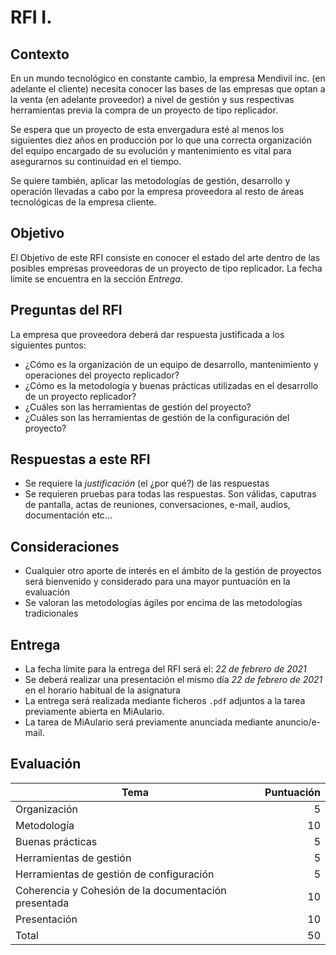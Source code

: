 # RFI I.

## Contexto

En un mundo tecnológico en constante cambio, la empresa Mendivil inc. (en adelante el cliente) necesita conocer las bases de las empresas que optan a la venta (en adelante proveedor) a nivel de gestión y sus respectivas herramientas previa la compra de un proyecto de tipo replicador.

Se espera que un proyecto de esta envergadura esté al menos los siguientes diez años en producción por lo que una correcta organización del equipo encargado de su evolución y mantenimiento es vital para asegurarnos su continuidad en el tiempo.

Se quiere también, aplicar las metodologías de gestión, desarrollo y operación llevadas a cabo por la empresa proveedora al resto de áreas tecnológicas de la empresa cliente.

## Objetivo

El Objetivo de este RFI consiste en conocer el estado del arte dentro de las posibles
empresas proveedoras de un proyecto de tipo replicador. La fecha límite
se encuentra en la sección *Entrega*. 

## Preguntas del RFI

La empresa que proveedora deberá dar respuesta justificada a los siguientes puntos:

* ¿Cómo es la organización de un equipo de desarrollo, mantenimiento y operaciones
del proyecto replicador?
* ¿Cómo es la metodología y buenas prácticas utilizadas en el desarrollo de un
proyecto replicador?
* ¿Cuáles son las herramientas de gestión del proyecto?
* ¿Cuáles son las herramientas de gestión de la configuración del proyecto?

## Respuestas a este RFI

* Se requiere la *justificación* (el ¿por qué?) de las respuestas
* Se requieren pruebas para todas las respuestas. Son válidas, caputras de pantalla, actas de reuniones, conversaciones, e-mail, audios, documentación etc...

## Consideraciones

* Cualquier otro aporte de interés en el ámbito de la gestión de proyectos
será bienvenido y considerado para una mayor puntuación en la evaluación
* Se valoran las metodologías ágiles por encima de las metodologías tradicionales

## Entrega

* La fecha límite para la entrega del RFI será el: *22 de febrero de 2021*
* Se deberá realizar una presentación el mismo día *22 de febrero de 2021* en el
horario habitual de la asignatura
* La entrega será realizada mediante ficheros `.pdf` adjuntos a la tarea previamente
abierta en MiAulario.
* La tarea de MiAulario será previamente anunciada mediante anuncio/e-mail.

## Evaluación

| Tema                                         | Puntuación |
| -------------                                |       ---: |
| Organización                                         | 5  |
| Metodología                                          | 10 |
| Buenas prácticas                                     | 5  |
| Herramientas de gestión                              | 5  |
| Herramientas de gestión de configuración             | 5  |
| Coherencia y Cohesión de la documentación presentada | 10 |
| Presentación                                         | 10 |
| Total                                                | 50  |
